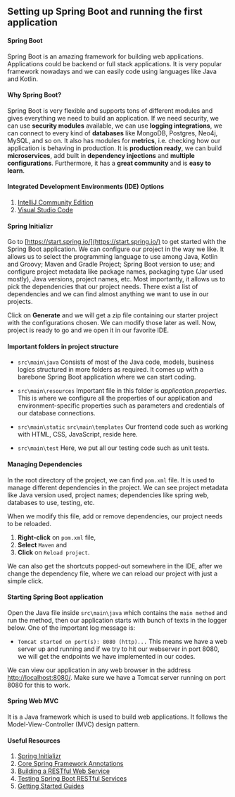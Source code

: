 ## Setting up Spring Boot and running the first application

#### Spring Boot
Spring Boot is an amazing framework for building web applications. Applications could be backend or full stack applications. It is very popular framework nowadays and we can easily code using languages like Java and Kotlin.

#### Why Spring Boot?
Spring Boot is very flexible and supports tons of different modules and gives everything we need to build an application. If we need security, we can use **security modules** available, we can use **logging integrations**, we can connect to every kind of **databases** like MongoDB, Postgres, Neo4j, MySQL, and so on. It also has modules for **metrics**, i.e. checking how our application is behaving in production. It is **production ready**, we can build **microservices**, add built in **dependency injections** and **multiple configurations**. Furthermore, it has a **great community** and is **easy to learn**.

#### Integrated Development Environments (IDE) Options
1. [IntelliJ Community Edition](https://www.jetbrains.com/idea/download/)
2. [Visual Studio Code](https://code.visualstudio.com/)

#### Spring Initializr
Go to [https://start.spring.io/](https://start.spring.io/) to get started with the Spring Boot application. We can configure our project in the way we like. It allows us to select the programming language to use among Java, Kotlin and Groovy; Maven and Gradle Project; Spring Boot version to use; and configure project metadata like package names, packaging type (Jar used mostly), Java versions, project names, etc. Most importantly, it allows us to pick the dependencies that our project needs. There exist a list of dependencies and we can find almost anything we want to use in our projects.

Click on **Generate** and we will get a zip file containing our starter project with the configurations chosen. We can modify those later as well. Now, project is ready to go and we open it in our favorite IDE.

#### Important folders in project structure
* `src\main\java`
  Consists of most of the Java code, models, business logics structured in more folders as required. It comes up with a barebone Spring Boot application where we can start coding. 

* `src\main\resources`
  Important file in this folder is *application.properties*. This is where we configure all the properties of our application and environment-specific properties such as parameters and credentials of our database connections.

* `src\main\static` `src\main\templates`
  Our frontend code such as working with HTML, CSS, JavaScript, reside here.

* `src\main\test`
  Here, we put all our testing code such as unit tests.

#### Managing Dependencies
In the root directory of the project, we can find `pom.xml` file. It is used to manage different dependencies in the project. We can see project metadata like Java version used, project names; dependencies like spring web, databases to use, testing, etc.

When we modify this file, add or remove dependencies, our project needs to be reloaded. 
1. **Right-click** on `pom.xml` file, 
2. **Select** `Maven` and 
3. **Click** on `Reload project`.

We can also get the shortcuts popped-out somewhere in the IDE, after we change the dependency file, where we can reload our project with just a simple click.

#### Starting Spring Boot application
Open the Java file inside `src\main\java` which contains the `main method` and run the method, then our application starts with bunch of texts in the logger below. One of the important log message is:
* `Tomcat started on port(s): 8080 (http)...`
  This means we have a web server up and running and if we try to hit our webserver in port 8080, we will get the endpoints we have implemented in our codes.

We can view our application in any web browser in the address [http://localhost:8080/](http://localhost:8080/). Make sure we have a Tomcat server running on port 8080 for this to work.

#### Spring Web MVC
It is a Java framework which is used to build web applications. It follows the Model-View-Controller (MVC) design pattern.

#### Useful Resources
1. [Spring Initializr](https://start.spring.io/)
2. [Core Spring Framework Annotations](https://springframework.guru/spring-framework-annotations/)
3. [Building a RESTful Web Service](https://spring.io/guides/gs/rest-service/)
4. [Testing Spring Boot RESTful Services](https://springframework.guru/testing-spring-boot-restful-services/)
5. [Getting Started Guides](https://spring.io/guides)

